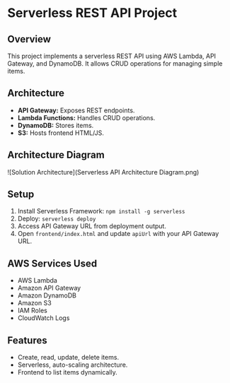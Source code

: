 # Serverless REST API Project


## Overview
This project implements a serverless REST API using AWS Lambda, API Gateway, and DynamoDB. It allows CRUD operations for managing simple items.


## Architecture
- **API Gateway:** Exposes REST endpoints.
- **Lambda Functions:** Handles CRUD operations.
- **DynamoDB:** Stores items.
- **S3:** Hosts frontend HTML/JS.


## Architecture Diagram
![Solution Architecture](Serverless API Architecture Diagram.png)


## Setup
1. Install Serverless Framework: `npm install -g serverless`
2. Deploy: `serverless deploy`
3. Access API Gateway URL from deployment output.
4. Open `frontend/index.html` and update `apiUrl` with your API Gateway URL.


## AWS Services Used
- AWS Lambda
- Amazon API Gateway
- Amazon DynamoDB
- Amazon S3
- IAM Roles
- CloudWatch Logs


## Features
- Create, read, update, delete items.
- Serverless, auto-scaling architecture.
- Frontend to list items dynamically.
